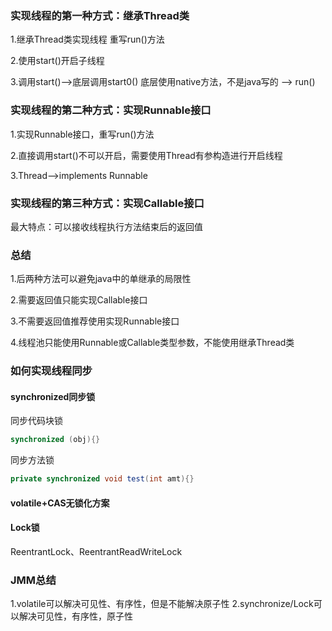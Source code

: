 ### 实现线程的第一种方式：继承Thread类

1.继承Thread类实现线程   重写run()方法

2.使用start()开启子线程

3.调用start()——>底层调用start0()  底层使用native方法，不是java写的 ——> run()
### 实现线程的第二种方式：实现Runnable接口

1.实现Runnable接口，重写run()方法

2.直接调用start()不可以开启，需要使用Thread有参构造进行开启线程

3.Thread——>implements Runnable
### 实现线程的第三种方式：实现Callable接口

最大特点：可以接收线程执行方法结束后的返回值

### 总结
1.后两种方法可以避免java中的单继承的局限性

2.需要返回值只能实现Callable接口

3.不需要返回值推荐使用实现Runnable接口

4.线程池只能使用Runnable或Callable类型参数，不能使用继承Thread类

### 如何实现线程同步
#### synchronized同步锁
同步代码块锁
```java
synchronized (obj){}
```
同步方法锁
```java
private synchronized void test(int amt){}
```

#### volatile+CAS无锁化方案

#### Lock锁
ReentrantLock、ReentrantReadWriteLock

### JMM总结
1.volatile可以解决可见性、有序性，但是不能解决原子性
2.synchronize/Lock可以解决可见性，有序性，原子性